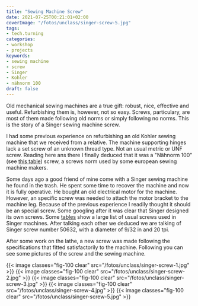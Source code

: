 ```yaml
---
title: "Sewing Machine Screw"
date: 2021-07-25T00:21:01+02:00
coverImage: "/fotos/unclass/singer-screw-5.jpg"
tags:
- tech.turning
categories:
- workshop
- projects
keywords:
- sewing machine
- screw
- Singer
- Kohler
- nähnorm 100
draft: false
---
```


Old mechanical sewing machines are a true gift: robust, nice,
effective and useful. Refurbishing them is, however, not so
easy. Screws, particulary, are most of them made following old norms
or simply following no norms. This is the story of a Singer sewing
machine screw.

<!--more-->

I had some previous experience on refurbishing an old Kohler sewing
machine that we received from a relative. The machine supporting
hinges lack a set screw of an unknown thread type. Not an usual metric
or UNF screw. Reading here ans there I finally deduced that it was a
"Nähnorm 100" (see [this
table](https://www.gewinde-normen.de/en/sewing-machine-thread.html
"Nähnorm 100 screws table")) screw, a screws norm used by some
european sewing machine makers.

Some days ago a good friend of mine come with a Singer sewing machine
he found in the trash. He spent some time to recover the machine and
now it is fully operative. He bought an old electrical motor for the
machine. However, an specific screw was needed to attach the motor
bracket to the machine leg. Because of the previous experience I
readily thought it should be an special screw. Some googling after it
was clear that Singer designed its own screws. Some
[tables](https://www.singersewinginfo.co.uk/screw_threads "Singer
screws table") show a large list of usual screws used in Singer
machines. After talking each other we deduced we are talking of Singer
screw number 50632, with a diameter of 9/32 in and 20 tpi.

After some work on the lathe, a new screw was made following the
specifications that fitted satisfactorily to the machine. Following
you can see some pictures of the screw and the sewing machine.

{{< image classes="fig-100 clear"  src="/fotos/unclass/singer-screw-1.jpg" >}}
{{< image classes="fig-100 clear"  src="/fotos/unclass/singer-screw-2.jpg" >}}
{{< image classes="fig-100 clear"  src="/fotos/unclass/singer-screw-3.jpg" >}}
{{< image classes="fig-100 clear"  src="/fotos/unclass/singer-screw-4.jpg" >}}
{{< image classes="fig-100 clear"  src="/fotos/unclass/singer-screw-5.jpg" >}}
